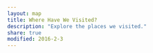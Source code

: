 ```yaml
---
layout: map
title: Where Have We Visited?
description: "Explore the places we visited."
share: true
modified: 2016-2-3
---
```


<div id="map"></div>
<script src="{{ site.url }}/map/our_travels.js" type="text/javascript"></script>
<script src="{{ site.url }}/assets/js/map.js" type="text/javascript"></script>
